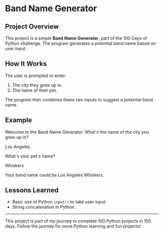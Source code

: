 # Band Name Generator

## Project Overview

This project is a simple **Band Name Generator**, part of the 100 Days of Python challenge. The program generates a potential band name based on user input.

## How It Works

The user is prompted to enter:
1. The city they grew up in.
2. The name of their pet.

The program then combines these two inputs to suggest a potential band name.

## Example

Welcome to the Band Name Generator. What's the name of the city you grew up in?

Los Angeles 

What's your pet's name? 

Whiskers

Your band name could be Los Angeles Whiskers.


## Lessons Learned

- Basic use of Python `input()` to take user input.
- String concatenation in Python.

---

This project is part of my journey to complete 100 Python projects in 100 days. Follow the journey for more Python learning and fun projects!